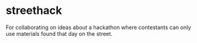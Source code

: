 # streethack
For collaborating on ideas about a hackathon where contestants can only use materials found that day on the street.
